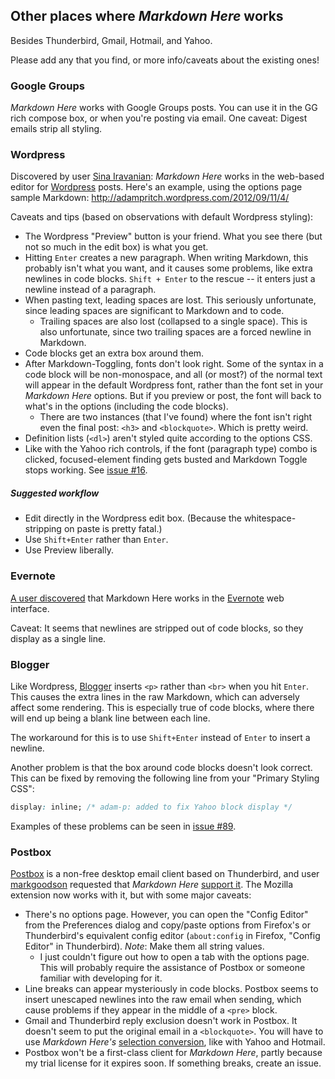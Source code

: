 ## Other places where *Markdown Here* works

Besides Thunderbird, Gmail, Hotmail, and Yahoo.

Please add any that you find, or more info/caveats about the existing ones!

### Google Groups

*Markdown Here* works with Google Groups posts. You can use it in the GG rich compose box, or when you're posting via email. One caveat: Digest emails strip all styling. 

### Wordpress

Discovered by user [Sina Iravanian](https://plus.google.com/116422808039109985732/posts): *Markdown Here* works in the web-based editor for [Wordpress](http://wordpress.com) posts. Here's an example, using the options page sample Markdown: http://adampritch.wordpress.com/2012/09/11/4/

Caveats and tips (based on observations with default Wordpress styling):

* The Wordpress "Preview" button is your friend. What you see there (but not so much in the edit box) is what you get.
* Hitting `Enter` creates a new paragraph. When writing Markdown, this probably isn't what you want, and it causes some problems, like extra newlines in code blocks. `Shift + Enter` to the rescue -- it enters just a newline instead of a paragraph.
* When pasting text, leading spaces are lost. This seriously unfortunate, since leading spaces are significant to Markdown and to code.
  * Trailing spaces are also lost (collapsed to a single space). This is also unfortunate, since two trailing spaces are a forced newline in Markdown.
* Code blocks get an extra box around them.
* After Markdown-Toggling, fonts don't look right. Some of the syntax in a code block will be non-monospace, and all (or most?) of the normal text will appear in the default Wordpress font, rather than the font set in your *Markdown Here* options. But if you preview or post, the font will back to what's in the options (including the code blocks).
  * There are two instances (that I've found) where the font isn't right even the final post: `<h3>` and `<blockquote>`. Which is pretty weird.
* Definition lists (`<dl>`) aren't styled quite according to the options CSS.
* Like with the Yahoo rich controls, if the font (paragraph type) combo is clicked, focused-element finding gets busted and Markdown Toggle stops working. See [issue #16](https://github.com/adam-p/markdown-here/issues/16).

##### Suggested workflow

* Edit directly in the Wordpress edit box. (Because the whitespace-stripping on paste is pretty fatal.)
* Use `Shift+Enter` rather than `Enter`. 
* Use Preview liberally.

### Evernote

[A user discovered](https://github.com/adam-p/markdown-here/issues/30#issuecomment-8119861) that Markdown Here works in the [Evernote](https://www.evernote.com) web interface. 

Caveat: It seems that newlines are stripped out of code blocks, so they display as a single line.


### Blogger

Like Wordpress, [Blogger](http://www.blogger.com/) inserts `<p>` rather than `<br>` when you hit `Enter`. This causes the extra lines in the raw Markdown, which can adversely affect some rendering. This is especially true of code blocks, where there will end up being a blank line between each line.

The workaround for this is to use `Shift+Enter` instead of `Enter` to insert a newline.

Another problem is that the box around code blocks doesn't look correct. This can be fixed by removing the following line from your "Primary Styling CSS":

```css
display: inline; /* adam-p: added to fix Yahoo block display */
```

Examples of these problems can be seen in [issue #89](https://github.com/adam-p/markdown-here/issues/89).


### Postbox

[Postbox](http://www.postbox-inc.com/) is a non-free desktop email client based on Thunderbird, and user [markgoodson](https://github.com/markgoodson) requested that *Markdown Here* [support it](https://github.com/adam-p/markdown-here/issues/30). The Mozilla extension now works with it, but with some major caveats:

* There's no options page. However, you can open the "Config Editor" from the Preferences dialog and copy/paste options from Firefox's or Thunderbird's equivalent config editor (`about:config` in Firefox, "Config Editor" in Thunderbird). *Note*: Make them all string values. 
  * I just couldn't figure out how to open a tab with the options page. This will probably require the assistance of Postbox or someone familiar with developing for it.
* Line breaks can appear mysteriously in code blocks. Postbox seems to insert unescaped newlines into the raw email when sending, which cause problems if they appear in the middle of a `<pre>` block.
* Gmail and Thunderbird reply exclusion doesn't work in Postbox. It doesn't seem to put the original email in a `<blockquote>`. You will have to use *Markdown Here's* [selection conversion](https://github.com/adam-p/markdown-here#selectionpiecemeal-conversion), like with Yahoo and Hotmail.
* Postbox won't be a first-class client for *Markdown Here*, partly because my trial license for it expires soon. If something breaks, create an issue.